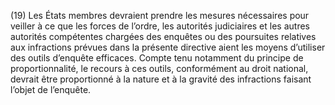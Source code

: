 (19) Les États membres devraient prendre les mesures nécessaires pour veiller à ce que les forces de l’ordre, les autorités judiciaires et les autres autorités compétentes chargées des enquêtes ou des poursuites relatives aux infractions prévues dans la présente directive aient les moyens d’utiliser des outils d’enquête efficaces. Compte tenu notamment du principe de proportionnalité, le recours à ces outils, conformément au droit national, devrait être proportionné à la nature et à la gravité des infractions faisant l’objet de l’enquête.